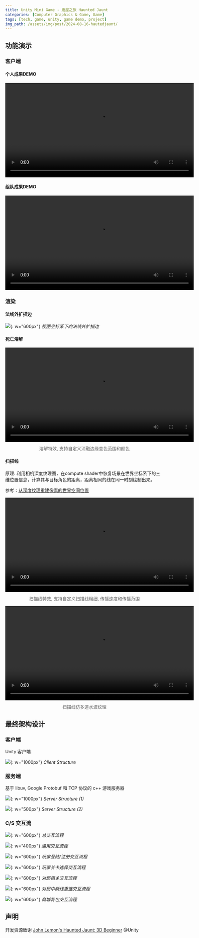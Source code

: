 ```yaml
---
title: Unity Mini Game - 鬼屋之旅 Haunted Jaunt
categories: [Computer Graphics & Game, Game]
tags: [tech, game, unity, game demo, project]
img_path: /assets/img/post/2024-08-16-hautedjaunt/
---
```


## 功能演示

### 客户端

#### 个人成果DEMO

<div style="text-align: center;">
    <video style="display: block; margin: 0 auto;" src="../../../assets/img/post/2024-08-16-hautedjaunt/demo-solo.mp4" width="600" controls></video>
    <p style="color: #666; margin-top: 10px; font-size: 14px;"></p>
</div>

#### 组队成果DEMO

<div style="text-align: center;">
    <video style="display: block; margin: 0 auto;" src="../../../assets/img/post/2024-08-16-hautedjaunt/demo-team.mp4" width="600" controls></video>
    <p style="color: #666; margin-top: 10px; font-size: 14px;"></p>
</div>

### 渲染

#### 法线外扩描边

![](outlinershader.png){: w="600px"}
_视图坐标系下的法线外扩描边_

#### 死亡溶解

<div style="text-align: center;">
    <video style="display: block; margin: 0 auto;" src="../../../assets/img/post/2024-08-16-hautedjaunt/dissolveshader.mp4" width="600" controls></video>
    <p style="color: #666; margin-top: 10px; font-size: 14px;">溶解特效, 支持自定义消融边缘变色范围和颜色</p>
</div>

#### 扫描线

原理: 利用相机深度纹理图，在compute shader中恢复场景在世界坐标系下的三维位置信息，计算其与目标角色的距离，距离相同的线在同一时刻绘制出来。

参考：[从深度纹理重建像素的世界空间位置](https://docs.unity3d.com/cn/Packages/com.unity.render-pipelines.universal@12.1/manual/writing-shaders-urp-reconstruct-world-position.html)

<div style="text-align: center;">
    <video style="display: block; margin: 0 auto;" src="../../../assets/img/post/2024-08-16-hautedjaunt/scanner1.mp4" width="600" controls></video>
    <p style="color: #666; margin-top: 10px; font-size: 14px;">扫描线特效, 支持自定义扫描线粗细, 传播速度和传播范围</p>
</div>

<div style="text-align: center;">
    <video style="display: block; margin: 0 auto;" src="../../../assets/img/post/2024-08-16-hautedjaunt/scanner2.mp4" width="600" controls></video>
    <p style="color: #666; margin-top: 10px; font-size: 14px;">扫描线仿多道水波纹理</p>
</div>


## 最终架构设计

### 客户端

Unity 客户端

![](clientstructure.png){: w="1000px"}
_Client Structure_

### 服务端

基于 libuv, Google Protobuf 和 TCP 协议的 c++ 游戏服务器

![](serverstructure1.png){: w="1000px"}
_Server Structure (1)_

![](serverstructure2.png){: w="500px"}
_Server Structure (2)_

### C/S 交互流

![](csinteraction00.png){: w="600px"}
_总交互流程_

![](csinteraction01.png){: w="400px"}
_通用交互流程_

![](csinteraction10.png){: w="600px"}
_玩家登陆/注册交互流程_

![](csinteraction11.png){: w="600px"}
_玩家关卡选择交互流程_

![](csinteraction12.png){: w="600px"}
_对局相关交互流程_

![](csinteraction13.png){: w="600px"}
_对局中断线重连交互流程_

![](csinteraction14.png){: w="600px"}
_商城背包交互流程_


## 声明

开发资源致谢 [John Lemon's Haunted Jaunt: 3D Beginner](https://learn.unity.com/project/john-lemon-s-haunted-jaunt-3d-beginner?uv=2020.3) @Unity 